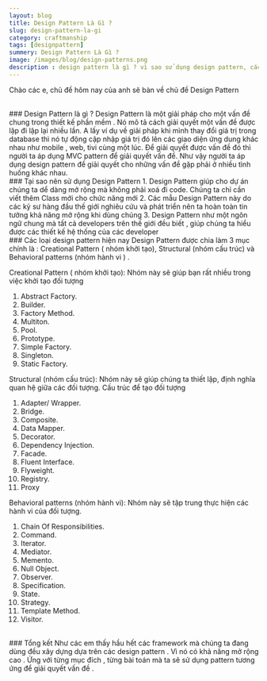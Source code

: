 ```yaml
---
layout: blog
title: Design Pattern Là Gì ?
slug: design-pattern-la-gi
category: craftmanship
tags: [designpattern]
summery: Design Pattern Là Gì ?
image: /images/blog/design-patterns.png
description : design pattern là gì ? vì sao sử dụng design pattern, các mẫu design pattern
---
```


Chào các e, chủ đề hôm nay của anh sẽ bàn về chủ đề  Design Pattern

<br>
### Design Pattern là gì ?
Design Pattern là một giải pháp cho một vấn đề chung trong thiết kế phần mềm . Nó mô tả cách giải quyết một vấn đề được lập đi lập lại
nhiều lần. A lấy ví dụ về giải pháp khi mình thay đổi giá trị trong database thì nó tự động cập nhập giá trị đó lên các giao diện ứng dung
khác nhau như mobile , web, tivi cùng một lúc. Để giải quyết được vấn đề đó thì người ta áp dụng MVC pattern để giải quyết vấn đề.
Như vậy người ta áp dụng design pattern để giải quyết cho những vấn đề gặp phải ở nhiều tình huống khác nhau.

<br>
### Tại sao nên sử dụng Design Pattern
1. Design Pattern giúp cho dự án chúng ta dể dàng mở rộng mà không phải xoá đi code. Chúng ta chỉ cần viết thêm Class mới cho
chức năng mới
2. Các mẫu Design Pattern này do các kỷ sư hàng đầu thế giới nghiêu cứu và phát triển nên ta hoàn toàn tin tưởng khả
năng mở rộng khi dùng chúng
3. Design Pattern như một ngôn ngữ chung mà tất cả developers trên thế giới đều biết , giúp chúng ta hiểu được các
thiết kế hệ thống của các developer

<br>
### Các loại design pattern hiện nay
Design Pattern được chia làm 3 mục chính là : Creational Pattern ( nhóm khởi tạo), Structural (nhóm cấu trúc) và Behavioral patterns (nhóm hành vi ) .

Creational Pattern ( nhóm khởi tạo): Nhóm này sẽ giúp bạn rất nhiều trong việc khởi tạo đối tượng

1. Abstract Factory.
2. Builder.
3. Factory Method.
4. Multiton.
5. Pool.
6. Prototype.
7. Simple Factory.
8. Singleton.
10. Static Factory.

Structural (nhóm cấu trúc): Nhóm này sẽ giúp chúng ta thiết lập, định nghĩa quan hệ giữa các đối tượng. Cấu trúc để tạo đối tượng

1. Adapter/ Wrapper.
2.    Bridge.
3.    Composite.
4.    Data Mapper.
5.    Decorator.
6.    Dependency Injection.
7.    Facade.
8.    Fluent Interface.
9.    Flyweight.
10.    Registry.
11.    Proxy

Behavioral patterns (nhóm hành vi): Nhóm này sẽ tập trung thực hiện các hành vi của đối tượng.

1.    Chain Of Responsibilities.
2.    Command.
3.    Iterator.
4.    Mediator.
5.    Memento.
6.    Null Object.
7.    Observer.
8.    Specification.
9.    State.
10.   Strategy.
11.   Template Method.
12.   Visitor.

<br>
### Tổng kết
Như các em thấy hầu hết các framework mà chúng ta đang dùng đều xây dựng dựa trên các design pattern . Vì nó có
khả năng mở rộng cao . Ứng với từng mục đích , từng bài toán mà ta sẽ sử dụng pattern tương ứng để giải quyết vấn đề .
